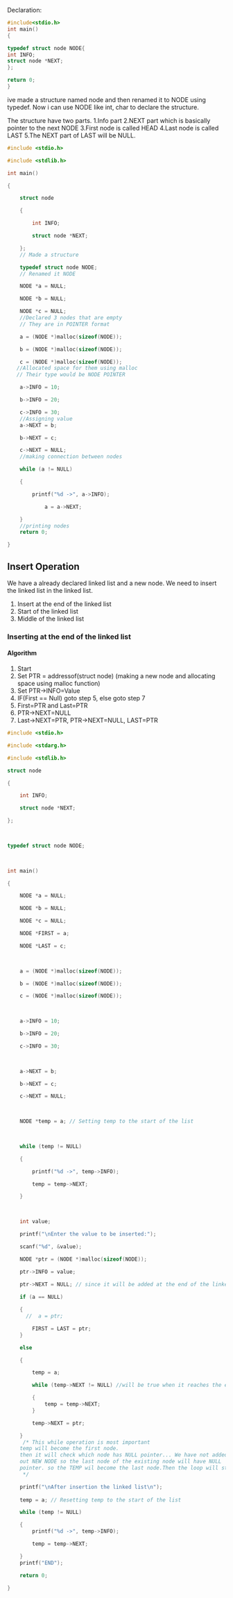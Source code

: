 
Declaration:

```c
#include<stdio.h>
int main()
{

typedef struct node NODE{
int INFO;
struct node *NEXT;
};

return 0;
}
```
ive made a structure named node and then renamed it to NODE using typedef. Now i can use NODE like int, char to declare the structure.

The structure have two parts.
1.Info part
2.NEXT part which is basically pointer to the next NODE
3.First node is called HEAD
4.Last node is called LAST
5.The NEXT part of LAST will be NULL.

```C
#include <stdio.h>

#include <stdlib.h>

int main()

{

    struct node

    {

        int INFO;

        struct node *NEXT;

    };
    // Made a structure

    typedef struct node NODE;
    // Renamed it NODE

    NODE *a = NULL;

    NODE *b = NULL;

    NODE *c = NULL;
    //Declared 3 nodes that are empty
    // They are in POINTER format  

    a = (NODE *)malloc(sizeof(NODE));

    b = (NODE *)malloc(sizeof(NODE));

    c = (NODE *)malloc(sizeof(NODE));
   //Allocated space for them using malloc
   // Their type would be NODE POINTER

    a->INFO = 10;

    b->INFO = 20;

    c->INFO = 30;
    //Assigning value
    a->NEXT = b;

    b->NEXT = c;

    c->NEXT = NULL;
    //making connection between nodes

    while (a != NULL)

    {

        printf("%d ->", a->INFO);

            a = a->NEXT;

    }
    //printing nodes
    return 0;

}
```


## Insert Operation

We have a already declared linked list and a new node. We need to insert the linked list in the linked list.
1. Insert at the end of the linked list
2. Start of the linked list
3. Middle of the linked list


### Inserting at the end of the linked list
#### Algorithm

1. Start
2.  Set PTR = addressof(struct node) (making a new node and allocating space using malloc function)
3. Set PTR->INFO=Value
4. IF(First == Null) goto step 5, else goto step 7
5. First=PTR and Last=PTR
6. PTR->NEXT=NULL 
7. Last->NEXT=PTR, PTR->NEXT=NULL, LAST=PTR


```C
#include <stdio.h>

#include <stdarg.h>

#include <stdlib.h>

struct node

{

    int INFO;

    struct node *NEXT;

};

  

typedef struct node NODE;

  

int main()

{

    NODE *a = NULL;

    NODE *b = NULL;

    NODE *c = NULL;

    NODE *FIRST = a;

    NODE *LAST = c;

  

    a = (NODE *)malloc(sizeof(NODE));

    b = (NODE *)malloc(sizeof(NODE));

    c = (NODE *)malloc(sizeof(NODE));

  

    a->INFO = 10;

    b->INFO = 20;

    c->INFO = 30;

  

    a->NEXT = b;

    b->NEXT = c;

    c->NEXT = NULL;

  

    NODE *temp = a; // Setting temp to the start of the list

  

    while (temp != NULL)

    {

        printf("%d ->", temp->INFO);

        temp = temp->NEXT;

    }

  

    int value;

    printf("\nEnter the value to be inserted:");

    scanf("%d", &value);

    NODE *ptr = (NODE *)malloc(sizeof(NODE));

    ptr->INFO = value;

    ptr->NEXT = NULL; // since it will be added at the end of the linked list
    
    if (a == NULL)

    {
      //  a = ptr;

        FIRST = LAST = ptr;
    }

    else

    {

        temp = a;

        while (temp->NEXT != NULL) //will be true when it reaches the end of the linked list

        {
            temp = temp->NEXT;
        }

        temp->NEXT = ptr;

    }
     /* This while operation is most important
    temp will become the first node.
    then it will check which node has NULL pointer... We have not added
    out NEW NODE so the last node of the existing node will have NULL
    pointer. so the TEMP wil become the last node.Then the loop will stop. AND PTR i.e the new node that we want to insert will be linked to the last node.
	 */

    printf("\nAfter insertion the linked list\n");
    
    temp = a; // Resetting temp to the start of the list

    while (temp != NULL)

    {
        printf("%d ->", temp->INFO);

        temp = temp->NEXT;

    }
    printf("END");

    return 0;

}
```